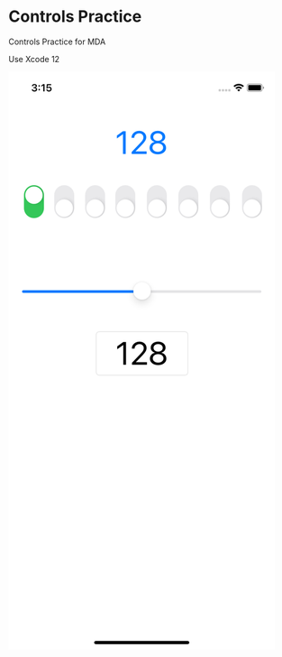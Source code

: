 # Controls Practice
Controls Practice for MDA

Use Xcode 12

![](https://github.com/Evgen-ios/Controls-Practice/blob/main/Screenshots/Simulator%20Screen%20Shot%20-%20iPhone%2011%20-%202021-04-01%20at%2015.15.01.png?raw=true)
